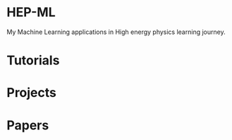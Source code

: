 # HEP-ML
My Machine Learning applications in High energy physics learning journey. 



# Tutorials


# Projects 



# Papers


